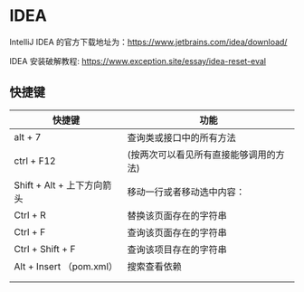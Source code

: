 # IDEA

IntelliJ IDEA 的官方下载地址为：https://www.jetbrains.com/idea/download/

IDEA 安装破解教程: https://www.exception.site/essay/idea-reset-eval



## 快捷键

| 快捷键                     | 功能                                   |
| -------------------------- | -------------------------------------- |
| alt + 7                    | 查询类或接口中的所有方法               |
| ctrl + F12                 | (按两次可以看见所有直接能够调用的方法) |
| Shift + Alt + 上下方向箭头 | 移动一行或者移动选中内容：             |
| Ctrl + R                   | 替换该页面存在的字符串                 |
| Ctrl + F                   | 查询该页面存在的字符串                 |
| Ctrl + Shift + F           | 查询该项目存在的字符串                 |
| Alt + Insert （pom.xml）   | 搜索查看依赖                           |
|                            |                                        |
|                            |                                        |

